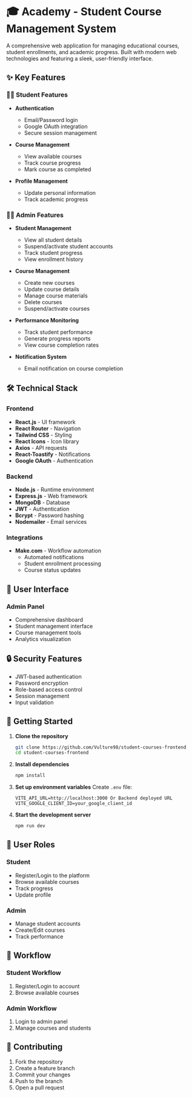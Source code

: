 # 🎓 Academy - Student Course Management System

A comprehensive web application for managing educational courses, student enrollments, and academic progress. Built with modern web technologies and featuring a sleek, user-friendly interface.

## ✨ Key Features

### 👨‍🎓 Student Features
- **Authentication**
  - Email/Password login
  - Google OAuth integration
  - Secure session management  

- **Course Management**
  - View available courses
  - Track course progress
  - Mark course as completed

- **Profile Management**
  - Update personal information
  - Track academic progress

### 👨‍💼 Admin Features
- **Student Management**
  - View all student details
  - Suspend/activate student accounts
  - Track student progress
  - View enrollment history

- **Course Management**
  - Create new courses
  - Update course details
  - Manage course materials
  - Delete courses
  - Suspend/activate courses

- **Performance Monitoring**
  - Track student performance
  - Generate progress reports
  - View course completion rates

- **Notification System**
  - Email notification on course completion

## 🛠️ Technical Stack

### Frontend
- **React.js** - UI framework
- **React Router** - Navigation
- **Tailwind CSS** - Styling
- **React Icons** - Icon library
- **Axios** - API requests
- **React-Toastify** - Notifications
- **Google OAuth** - Authentication

### Backend
- **Node.js** - Runtime environment
- **Express.js** - Web framework
- **MongoDB** - Database
- **JWT** - Authentication
- **Bcrypt** - Password hashing
- **Nodemailer** - Email services

### Integrations
- **Make.com** - Workflow automation
  - Automated notifications
  - Student enrollment processing
  - Course status updates

## 📱 User Interface

### Admin Panel
- Comprehensive dashboard
- Student management interface
- Course management tools
- Analytics visualization

## 🔒 Security Features
- JWT-based authentication
- Password encryption
- Role-based access control
- Session management
- Input validation

## 🚀 Getting Started

1. **Clone the repository**
   ```bash
   git clone https://github.com/Vulture98/student-courses-frontend
   cd student-courses-frontend
   ```

2. **Install dependencies**
   ```bash
   npm install
   ```

3. **Set up environment variables**
   Create `.env` file:
   ```env
   VITE_API_URL=http://localhost:3000 Or Backend deployed URL
   VITE_GOOGLE_CLIENT_ID=your_google_client_id
   ```

4. **Start the development server**
   ```bash
   npm run dev
   ```

## 👥 User Roles

### Student
- Register/Login to the platform
- Browse available courses
- Track progress
- Update profile

### Admin
- Manage student accounts
- Create/Edit courses
- Track performance

## 🔄 Workflow

### Student Workflow
1. Register/Login to account
2. Browse available courses

### Admin Workflow
1. Login to admin panel
2. Manage courses and students

## 🤝 Contributing

1. Fork the repository
2. Create a feature branch
3. Commit your changes
4. Push to the branch
5. Open a pull request
